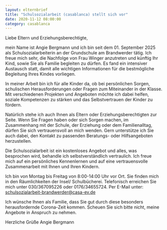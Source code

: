 ```yaml
---
layout: elternbrief
title: "Schulsozialarbeit (casablanca) stellt sich vor"
date: 2020-11-12 08:00:00
category: casablanca
---
```


Liebe Eltern und Erziehungsberechtigte,

mein Name ist Angie Bergmann und ich bin seit dem 01. September 2025 als Schulsozialarbeiterin an der Grundschule am Brandwerder tätig.
Ich freue mich sehr, die Nachfolge von Frau Winger anzutreten und künftig Ihr Kind, sowie Sie als Familie begleiten zu dürfen. Es fand ein intensiver Austausch statt, damit alle wichtigen Informationen für die bestmögliche Begleitung Ihres Kindes vorliegen.

In meiner Arbeit bin ich für alle Kinder da, ob bei persönlichen Sorgen, schulischen Herausforderungen oder Fragen zum Miteinander in der Klasse.
Mit verschiedenen Projekten und Angeboten möchte ich dabei helfen, soziale Kompetenzen zu stärken und das Selbstvertrauen der Kinder zu fördern.

Natürlich stehe ich auch Ihnen als Eltern oder Erziehungsberechtigten zur Seite. Wenn Sie Fragen haben oder sich Sorgen machen, im Zusammenhang mit der Schule, der Erziehung oder dem Familienalltag, dürfen Sie sich vertrauensvoll an mich wenden.
Gern unterstütze ich Sie auch dabei, den Kontakt zu passenden Beratungs- oder Hilfsangeboten herzustellen.

Die Schulsozialarbeit ist ein kostenloses Angebot und alles, was besprochen wird, behandle ich selbstverständlich vertraulich.
Ich freue mich auf ein persönliches Kennenlernen und auf eine vertrauensvolle Zusammenarbeit mit Ihnen und Ihren Kindern.

Ich bin von Montag bis Freitag von 8:00-14:00 Uhr vor Ort. 
Sie finden mich in den Räumlichkeiten der Insel/ Schulbücherei.
Telefonisch erreichen Sie mich unter 030/367095226 oder 0176/34655724.
Per E-Mail unter: schulsozialarbeit-brandwerder@casa-ev.de

Ich wünsche Ihnen als Familie, dass Sie gut durch diese besonders herausfordernde Corona-Zeit kommen. Scheuen Sie sich
bitte nicht, meine Angebote in Anspruch zu nehmen.

Herzliche Grüße 
Angie Bergmann
